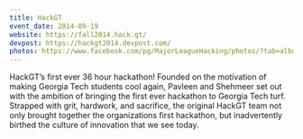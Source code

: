 ```yaml
---
title: HackGT
event_date: 2014-09-19
website: https://fall2014.hack.gt/
devpost: https://hackgt2014.devpost.com/
photos: https://www.facebook.com/pg/MajorLeagueHacking/photos/?tab=album&album_id=799370600113620
---
```


HackGT’s first ever 36 hour hackathon! Founded on the motivation of making Georgia Tech students cool again, Pavleen and Shehmeer set out with the ambition of bringing the first ever hackathon to Georgia Tech turf. Strapped with grit, hardwork, and sacrifice, the original HackGT team not only brought together the organizations first hackathon, but inadvertently birthed the culture of innovation that we see today. 